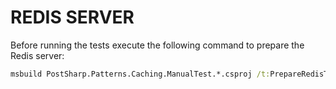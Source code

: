 ﻿# REDIS SERVER

Before running the tests execute the following command to prepare the Redis server:

```bat
msbuild PostSharp.Patterns.Caching.ManualTest.*.csproj /t:PrepareRedisTestServer
```